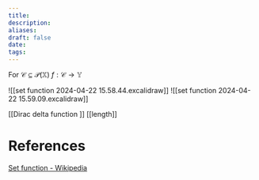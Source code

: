 ```yaml
---
title: 
description: 
aliases: 
draft: false
date: 
tags:
---
```


For $\mathscr{C} \subseteq \mathcal{P}(\mathbb{X})$
$f:\mathscr{C} \rightarrow \mathbb{Y}$

![[set function 2024-04-22 15.58.44.excalidraw]]
![[set function 2024-04-22 15.59.09.excalidraw]]

[[Dirac delta function ]]
[[length]]

# References
[Set function - Wikipedia](https://en.wikipedia.org/wiki/Set_function#:~:text=In%20mathematics%2C%20especially%20measure%20theory,measure%20subsets%20in%20some%20way.)